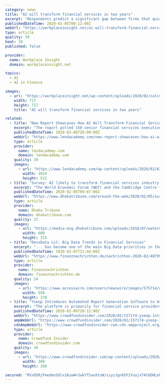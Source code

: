 ```yaml
---
category: news
title: "AI will transform financial services in two years"
excerpt: "Respondents predict a significant gap between firms that quickly implement AI and firms that lag behind. Currently, 60 percent of the fintech firms and financial institutions surveyed invest less than 10 percent of their R&D resources on AI despite evidence of accelerating returns. Pay offs have been especially strong between investment levels ..."
publishedDateTime: 2020-02-05T00:12:00Z
webUrl: "https://workplaceinsight.net/ai-will-transform-financial-services-in-two-years/"
type: article
quality: 39
heat: 39
published: false

provider:
  name: Workplace Insight
  domain: workplaceinsight.net

topics:
  - AI
  - AI in Finance

images:
  - url: "https://workplaceinsight.net/wp-content/uploads/2020/02/calculator-695084_1280.png"
    width: 717
    height: 717
    title: "AI will transform financial services in two years"

related:
  - title: "New Report Showcases How AI Will Transform Financial Services"
    excerpt: "The report polled 150 senior financial services executives across both fintech and traditional financial institutions. The study found that 60% of firms invest less than 10% of their R&D resources on AI even though it is an area where returns can be quite high. It also found that 64% of financial services executives expect to become mass ..."
    publishedDateTime: 2020-02-06T20:09:00Z
    webUrl: "https://www.lendacademy.com/new-report-showcases-how-ai-will-transform-financial-services/"
    type: article
    provider:
      name: lendacademy.com
      domain: lendacademy.com
    quality: 39
    images:
      - url: "https://www.lendacademy.com/wp-content/uploads/2020/02/AI_Financial_Services_Report.png"
        width: 1024
        height: 512
  - title: "Survey: AI likely to transform financial services industry within two years"
    excerpt: "The World Economic Forum (WEF) and the Cambridge Centre for Alternative Finance (CCAF) jointly released the survey titled Transforming Paradigms: Global AI in Financial Services Survey, according to a media release on WEF's website on Tuesday Over 150 senior financial services executives in both fintech and incumbent financial institutions ..."
    publishedDateTime: 2020-02-05T09:07:00Z
    webUrl: "https://www.dhakatribune.com/around-the-web/2020/02/05/survey-ai-likely-to-transform-financial-services-industry-within-two-years"
    type: article
    provider:
      name: Dhaka Tribune
      domain: dhakatribune.com
    quality: 37
    images:
      - url: "https://media-eng.dhakatribune.com/uploads/2018/07/watermarked/bigstock-ai-artificial-intelligence-m-229617430-1530518085435.jpg"
        width: 600
        height: 315
  - title: "DevsData LLC: Big Data Trends in Financial Services"
    excerpt: "... has become one of the main Big Data priorities in the financial services industry. Versive is a company that created software that they claim can help financial institutions and banks analyze massive transaction datasets and cybersecurity data using machine learning. The software is called Versive Security Engine and is touted as being ..."
    publishedDateTime: 2020-02-07T11:44:00Z
    webUrl: "https://www.finanznachrichten.de/nachrichten-2020-02/48799255-devsdata-llc-big-data-trends-in-financial-services-200.htm"
    type: article
    provider:
      name: Finanznachrichten
      domain: finanznachrichten.de
    quality: 24
    images:
      - url: "https://www.accesswire.com/users/newswire/images/575714/devs-data.png"
        width: 550
        height: 370
  - title: "Yseop Introduces Automated Report Generation Software to Assist Financial Service Providers with Digital Transformation Efforts"
    excerpt: "The platform is primarily for financial service providers across around a hundred different projects and more ... The Augmented Analyst leverages an NLG engine, extended natural-language understanding (NLU) and machine learning (ML) to formulate conclusions from structured data and translates them into written reports. The platform also makes ..."
    publishedDateTime: 2020-02-06T20:12:00Z
    webUrl: "https://www.crowdfundinsider.com/2020/02/157174-yseop-introduces-automated-report-generation-software-to-assist-financial-service-providers-with-digital-transformation-efforts/"
    ampWebUrl: "https://www.crowdfundinsider.com/2020/02/157174-yseop-introduces-automated-report-generation-software-to-assist-financial-service-providers-with-digital-transformation-efforts/amp/"
    cdnAmpWebUrl: "https://www-crowdfundinsider-com.cdn.ampproject.org/c/s/www.crowdfundinsider.com/2020/02/157174-yseop-introduces-automated-report-generation-software-to-assist-financial-service-providers-with-digital-transformation-efforts/amp/"
    type: article
    provider:
      name: Crowdfund Insider
      domain: crowdfundinsider.com
    quality: 16
    images:
      - url: "https://www.crowdfundinsider.com/wp-content/uploads/2020/02/Paris-France-Eiffel-Tower-300x300.jpeg"
        width: 300
        height: 300

secured: "RVx95RjFmedmnSGtx2AzwW+JwkYTSaoXtuW/siyzJgnkhF2YuojxT4C6DHLehDHGgOqoNfivV2iNAFLQTYWYoywO/PXrzPdzJ/Ylyeg7enB8JUKol8ZN3VPMRMIYIN16sfD9MMLsKiOaCEZ2yShtT4OslSIuSh+NcM4kY+fOR39QlNgWVknbG26TKNLqXuhiSCIG6G0x6jQwlmjrUSK54/6DJymp2wiSZ7hr4QWSGkV2vmQK4xgVYr/C7xNsqmh2krWrZIimoydlXxYUXJzkQMSLo1stDj7GuCBW7Mj07DGyw0QyVjZe4PGiAJ52GNbX;a37poPd88tl2vRd1YETYTQ=="
---
```


